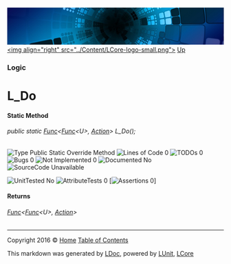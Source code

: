 ![](../Content/LCore-banner-small.png "")
[&lt;img align=&quot;right&quot; src=&quot;../Content/LCore-logo-small.png&quot;&gt;](../../README.md)
[Up](Logic.md)

### Logic

# L_Do

#### Static Method

###### public static <a href="https://msdn.microsoft.com/en-us/library/bb549151.aspx" alt="" target="_blank">Func</a>&lt;<a href="https://msdn.microsoft.com/en-us/library/bb534960.aspx" alt="" target="_blank">Func</a>&lt;U&gt;, [Action](https://msdn.microsoft.com/en-us/library/system.action.aspx)&gt; L_Do();

![Type Public Static Override Method](http://b.repl.ca/v1/Type-Public%20Static%20Override%20Method-blue.png "") ![Lines of Code 0](http://b.repl.ca/v1/Lines%20of%20Code-0-blue.png "") ![TODOs 0](http://b.repl.ca/v1/TODOs-0-green.png "") ![Bugs 0](http://b.repl.ca/v1/Bugs-0-green.png "") ![Not Implemented 0](http://b.repl.ca/v1/Not%20Implemented-0-green.png "") ![Documented No](http://b.repl.ca/v1/Documented-No-red.png "") ![SourceCode Unavailable](http://b.repl.ca/v1/SourceCode-Unavailable-red.png "")

![UnitTested No](http://b.repl.ca/v1/UnitTested-No-lightgrey.png "") ![AttributeTests 0](http://b.repl.ca/v1/AttributeTests-0-lightgrey.png "") [![Assertions 0](http://b.repl.ca/v1/Assertions-0-lightgrey.png "")]

#### Returns

###### <a href="https://msdn.microsoft.com/en-us/library/bb549151.aspx" alt="" target="_blank">Func</a>&lt;<a href="https://msdn.microsoft.com/en-us/library/bb534960.aspx" alt="" target="_blank">Func</a>&lt;U&gt;, [Action](https://msdn.microsoft.com/en-us/library/system.action.aspx)&gt;



---

Copyright 2016 &copy; [Home](../../README.md) [Table of Contents](../../TableOfContents.md)

This markdown was generated by [LDoc](https://github.com/CodeSingularity/LDoc), powered by [LUnit](https://github.com/CodeSingularity/LUnit), [LCore](https://github.com/CodeSingularity/LCore)
